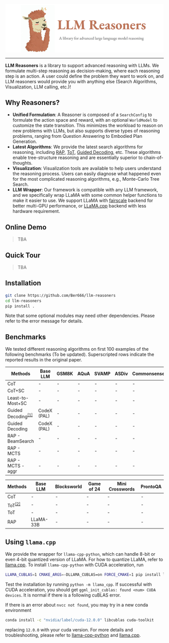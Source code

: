 ![logo](images/image.png#pic_center)


---


**LLM Reasoners** is a library to support advanced reasoning with LLMs. We formulate multi-step reasoning as decision-making, where each reasoning step is an action. A user could define the problem they want to work on, and LLM reasoners would provide you with anything else (Search Algorithms, Visualization, LLM calling, etc.)!

## Why Reasoners?
- **Unified Formulation**: A Reasoner is composed of a `SearchConfig` to formulate the action space and reward, with an optional `WorldModel` to customize the state transition. This minimizes the workload to reason on new problems with LLMs, but also supports diverse types of reasoning problems, ranging from Question Answering to Embodied Plan Generation.
- **Latest Algorithms**: We provide the latest search algorithms for reasoning, including [RAP](https://arxiv.org/abs/2305.14992), [ToT](https://arxiv.org/abs/2305.10601), [Guided Decoding](https://arxiv.org/abs/2305.00633), etc. These algorithms enable tree-structure reasoning and are essentially superior to chain-of-thoughts.
- **Visualization**: Visualization tools are available to help users understand the reasoning process. Users can easily diagnose what happened even for the most complicated reasoning algorithms, e.g., Monte-Carlo Tree Search.
- **LLM Wrapper**: Our framework is compatible with any LLM framework, and we specifically wrap LLaMA with some common helper functions to make it easier to use. We support LLaMA with [fairscale](https://github.com/facebookresearch/llama) backend for better multi-GPU performance, or [LLaMA.cpp](https://github.com/ggerganov/llama.cpp) backend with less hardware requirement. 

## Online Demo
> TBA

## Quick Tour
> TBA

## Installation
```bash
git clone https://github.com/Ber666/llm-reasoners
cd llm-reasoners
pip install .
```
Note that some optional modules may need other dependencies. Please refer to the error message for details.

## Benchmarks
We tested different reasoning algorithms on first 100 examples of the following benchmarks (To be updated). Superscripted rows indicate the reported results in the original paper.

|Methods|Base LLM|GSM8K|AQuA|SVAMP|ASDiv|CommonsenseQA|StrategyQA|
|-|-|-|-|-|-|-|-|
|CoT|-|-|-|-|-|-|-|
|CoT+SC|-|-|-|-|-|-|-|
|Least-to-Most+SC|-|-|-|-|-|-|-|
|Guided Decoding<sup>[[1]](https://arxiv.org/abs/2305.00633)</sup>|CodeX (PAL)|-|-|-|-|-|-|
|Guided Decoding|CodeX (PAL)|-|-|-|-|-|-|
|RAP - BeamSearch|-|-|-|-|-|-|-|
|RAP - MCTS|-|-|-|-|-|-|-|
|RAP - MCTS - aggr|-|-|-|-|-|-|-|


|Methods|Base LLM|Blocksworld|Game of 24|Mini Crosswords|ProntoQA|
|-|-|-|-|-|-|
|CoT|-|-|-|-|-|
|ToT<sup>[[2]](https://arxiv.org/abs/2305.10601)<sup>|-|-|-|-|-|
|ToT|-|-|-|-|-|
|RAP|LLaMA-33B|-|-|-|-|

## Using `llama.cpp`
We provide the wrapper for `llama-cpp-python`, which can handle 8-bit or even 4-bit quantized version of LLaMA.
For how to quantize LLaMA, refer to [llama.cpp](https://github.com/ggerganov/llama.cpp).
To install `llama-cpp-python` with CUDA acceleration, run
```bash
LLAMA_CUBLAS=1 CMAKE_ARGS=-DLLAMA_CUBLAS=on FORCE_CMAKE=1 pip install llama-cpp-python --no-cache-dir --force-reinstall --verbose
```
Test the installation by running `python -m llama_cpp`.
If successful with CUDA acceleration, you should get `ggml_init_cublas: found <num> CUDA devices`.
It is normal if there is a following cuBLAS error.

If there is an error about `nvcc not found`, you may try in a new conda environment
```bash
conda install -c "nvidia/label/cuda-12.0.0" libcublas cuda-toolkit
```
replacing `12.0.0` with your cuda version.
For more details and troubleshooting, please refer to [llama-cpp-python](https://github.com/abetlen/llama-cpp-python) and [llama.cpp](https://github.com/ggerganov/llama.cpp).
